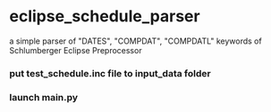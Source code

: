 # eclipse_schedule_parser
a simple parser of "DATES", "COMPDAT", "COMPDATL" keywords of Schlumberger Eclipse Preprocessor

### put test_schedule.inc file to input_data folder
### launch main.py
